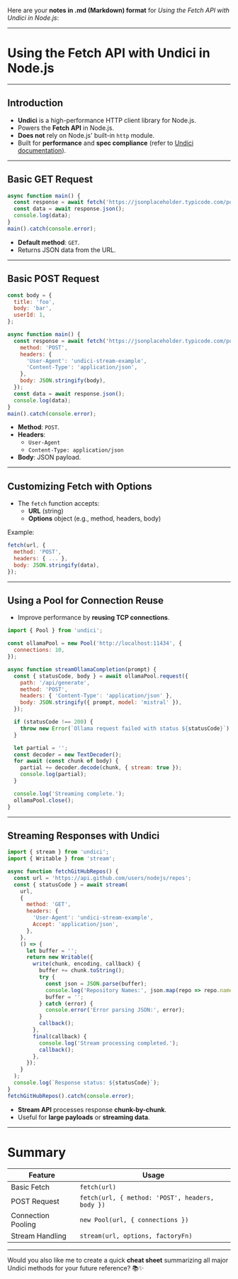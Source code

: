Here are your **notes in .md (Markdown) format** for *Using the Fetch API with Undici in Node.js*:

---

# Using the Fetch API with Undici in Node.js

---

## Introduction
- **Undici** is a high-performance HTTP client library for Node.js.
- Powers the **Fetch API** in Node.js.
- **Does not** rely on Node.js' built-in `http` module.
- Built for **performance** and **spec compliance** (refer to [Undici documentation](https://undici.nodejs.org/)).

---

## Basic GET Request

```javascript
async function main() {
  const response = await fetch('https://jsonplaceholder.typicode.com/posts');
  const data = await response.json();
  console.log(data);
}
main().catch(console.error);
```

- **Default method**: `GET`.
- Returns JSON data from the URL.

---

## Basic POST Request

```javascript
const body = {
  title: 'foo',
  body: 'bar',
  userId: 1,
};

async function main() {
  const response = await fetch('https://jsonplaceholder.typicode.com/posts', {
    method: 'POST',
    headers: {
      'User-Agent': 'undici-stream-example',
      'Content-Type': 'application/json',
    },
    body: JSON.stringify(body),
  });
  const data = await response.json();
  console.log(data);
}
main().catch(console.error);
```

- **Method**: `POST`.
- **Headers**: 
  - `User-Agent`
  - `Content-Type: application/json`
- **Body**: JSON payload.

---

## Customizing Fetch with Options
- The `fetch` function accepts:
  - **URL** (string)
  - **Options** object (e.g., method, headers, body)

Example:
```javascript
fetch(url, {
  method: 'POST',
  headers: { ... },
  body: JSON.stringify(data),
});
```

---

## Using a Pool for Connection Reuse
- Improve performance by **reusing TCP connections**.

```javascript
import { Pool } from 'undici';

const ollamaPool = new Pool('http://localhost:11434', {
  connections: 10,
});

async function streamOllamaCompletion(prompt) {
  const { statusCode, body } = await ollamaPool.request({
    path: '/api/generate',
    method: 'POST',
    headers: { 'Content-Type': 'application/json' },
    body: JSON.stringify({ prompt, model: 'mistral' }),
  });

  if (statusCode !== 200) {
    throw new Error(`Ollama request failed with status ${statusCode}`);
  }

  let partial = '';
  const decoder = new TextDecoder();
  for await (const chunk of body) {
    partial += decoder.decode(chunk, { stream: true });
    console.log(partial);
  }

  console.log('Streaming complete.');
  ollamaPool.close();
}
```

---

## Streaming Responses with Undici

```javascript
import { stream } from 'undici';
import { Writable } from 'stream';

async function fetchGitHubRepos() {
  const url = 'https://api.github.com/users/nodejs/repos';
  const { statusCode } = await stream(
    url,
    {
      method: 'GET',
      headers: {
        'User-Agent': 'undici-stream-example',
        Accept: 'application/json',
      },
    },
    () => {
      let buffer = '';
      return new Writable({
        write(chunk, encoding, callback) {
          buffer += chunk.toString();
          try {
            const json = JSON.parse(buffer);
            console.log('Repository Names:', json.map(repo => repo.name));
            buffer = '';
          } catch (error) {
            console.error('Error parsing JSON:', error);
          }
          callback();
        },
        final(callback) {
          console.log('Stream processing completed.');
          callback();
        },
      });
    }
  );
  console.log(`Response status: ${statusCode}`);
}
fetchGitHubRepos().catch(console.error);
```

- **Stream API** processes response **chunk-by-chunk**.
- Useful for **large payloads** or **streaming data**.

---

# Summary

| Feature              | Usage |
|----------------------|-------|
| Basic Fetch           | `fetch(url)` |
| POST Request          | `fetch(url, { method: 'POST', headers, body })` |
| Connection Pooling    | `new Pool(url, { connections })` |
| Stream Handling       | `stream(url, options, factoryFn)` |

---

Would you also like me to create a quick **cheat sheet** summarizing all major Undici methods for your future reference? 📚✨